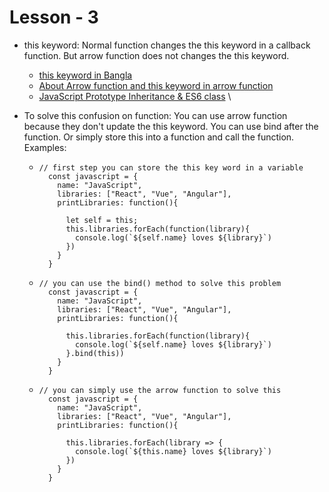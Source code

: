 # Lesson - 3

- this keyword: Normal function changes the this keyword in a callback function. But arrow function does not changes the this keyword.

  - [this keyword in Bangla](https://www.youtube.com/watch?v=uZqyRJkTQog)
  - [About Arrow function and this keyword in arrow function](https://www.youtube.com/watch?v=UwrmEUCaAIY)
  - [JavaScript Prototype Inheritance & ES6 class](https://www.youtube.com/watch?v=93Styj1K9fY) \

- To solve this confusion on function:
  You can use arrow function because they don't update the this keyword. You can use bind after the function. Or simply store this into a function and call the function.
  Examples:

  - ```
    // first step you can store the this key word in a variable
      const javascript = {
        name: "JavaScript",
        libraries: ["React", "Vue", "Angular"],
        printLibraries: function(){

          let self = this;
          this.libraries.forEach(function(library){
            console.log(`${self.name} loves ${library}`)
          })
        }
      }
    ```

  - ```
    // you can use the bind() method to solve this problem
      const javascript = {
        name: "JavaScript",
        libraries: ["React", "Vue", "Angular"],
        printLibraries: function(){

          this.libraries.forEach(function(library){
            console.log(`${self.name} loves ${library}`)
          }.bind(this))
        }
      }
    ```

  - ```
    // you can simply use the arrow function to solve this
      const javascript = {
        name: "JavaScript",
        libraries: ["React", "Vue", "Angular"],
        printLibraries: function(){

          this.libraries.forEach(library => {
            console.log(`${this.name} loves ${library}`)
          })
        }
      }
    ```
